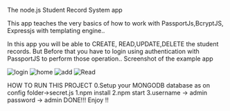 The node.js Student Record System app

This app teaches the very basics of how to work with PassportJs,BcryptJS, Expressjs with templating engine..

In this app you will be able to CREATE, READ,UPDATE,DELETE the student records.
But Before that you have to login using authentication with PassportJS to perform those operation..
Screenshot of the example app

![login](https://user-images.githubusercontent.com/58563524/71343697-b0c98c00-2588-11ea-8771-dcfa536e6a78.png)
![home](https://user-images.githubusercontent.com/58563524/71343696-b0c98c00-2588-11ea-8a01-d2f81f84f7a5.png)
![add](https://user-images.githubusercontent.com/58563524/71343695-b030f580-2588-11ea-888a-48e0c3c50384.png)
![Read](https://user-images.githubusercontent.com/58563524/71343698-b0c98c00-2588-11ea-833d-5adbf0e3ce00.png)


HOW TO RUN THIS PROJECT
0.Setup your MONGODB database as on config folder->secret.js
1.npm install
2.npm start
3.username -> admin
password -> admin
DONE!!! Enjoy !!
